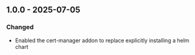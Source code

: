 ## 1.0.0 - 2025-07-05
### Changed
* Enabled the cert-manager addon to replace explicitly installing a helm chart

